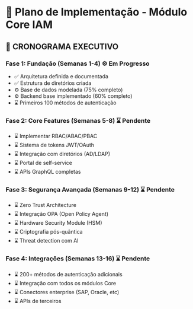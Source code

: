# 🚀 Plano de Implementação - Módulo Core IAM

## 📅 **CRONOGRAMA EXECUTIVO**

### **Fase 1: Fundação (Semanas 1-4)** ⚙ Em Progresso
- ✅ Arquitetura definida e documentada
- ✅ Estrutura de diretórios criada
- ⚙ Base de dados modelada (75% completo)
- ⚙ Backend base implementado (60% completo)
- ⌛ Primeiros 100 métodos de autenticação

### **Fase 2: Core Features (Semanas 5-8)** ⌛ Pendente
- ⌛ Implementar RBAC/ABAC/PBAC
- ⌛ Sistema de tokens JWT/OAuth
- ⌛ Integração com diretórios (AD/LDAP)
- ⌛ Portal de self-service
- ⌛ APIs GraphQL completas

### **Fase 3: Segurança Avançada (Semanas 9-12)** ⌛ Pendente
- ⌛ Zero Trust Architecture
- ⌛ Integração OPA (Open Policy Agent)
- ⌛ Hardware Security Module (HSM)
- ⌛ Criptografia pós-quântica
- ⌛ Threat detection com AI

### **Fase 4: Integrações (Semanas 13-16)** ⌛ Pendente
- ⌛ 200+ métodos de autenticação adicionais
- ⌛ Integração com todos os módulos Core
- ⌛ Conectores enterprise (SAP, Oracle, etc)
- ⌛ APIs de terceiros